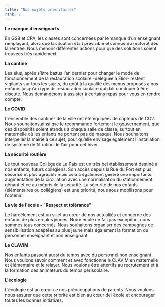 ```yaml
---
title: "Nos sujets prioritaires"
rank: 2
---
```

**Le manque d’enseignants** 

En GS8 et CPA, les classes sont concernées par le manque d’un enseignant remplaçant, alors que la situation était prévisible et connue du rectorat dès la rentrée. Nous menons différentes actions pour que des solutions soient trouvées très rapidement. 

**La cantine**

Les élus, après s’être battus l’an dernier pour changer le mode de fonctionnement de la restauration scolaire -déléguée à Elior- restent vigilants sur tous les sujets, du goût à la qualité des menus proposés à nos enfants jusqu’au type de restauration scolaire qui doit continuer à être discuté. Nous demanderons à assister à certains repas pour vous en rendre compte.

**Le COVID**

L’ensemble des cantines de la ville ont été équipées de capteurs de CO2. Nous souhaitons,ainsi que le recommande fortement le gouvernement, que ces dispositifs soient étendus à chaque salle de classe, surtout en maternelle où les enfants ne portent pas de masque. Nous souhaitons interpeller la mairie à ce sujet, pour qu’elle envisage également l’installation de système de filtration de l’air pour cet hiver. 

**La sécurité routière**

Le tout nouveau Collège de La Paix est un très bel établissement destiné à nos enfants, futurs collégiens. Son accès depuis la Rue du Fort est plus sécurisé et plus agréable mais cela à également généré une importante augmentation de la circulation avec une normalisation du stationnement gênant et ce au mépris de la sécurité.
La sécurité de nos enfants (élémentaires ou collégiens) est une priorité, nous nous mobilisons pour l’obtenir.

**La vie de l'école - "Respect et tolérance"**

Le harcèlement est un sujet au cœur de nos actualités et concerne des enfants de plus en plus jeunes. Notre école ne fait pas exception, nous sommes tous concernés. Nous souhaitons organiser des campagnes de sensibilisation adaptées au plus jeune mais également la formation du personnel enseignant et non enseignant.

**Le CLAVIM**

Nos enfants passent aussi du temps avec du personnel non enseignant. Nous voulons savoir comment et avec fonctionne le CLAVIM en maternelle et élémentaire et le relayer. Nous voulons être attentifs au recrutement et à la formation des animateurs du temps périscolaire. 

**L'écologie**

L’écologie est au cœur de nos préoccupations de parents. Nous voulons nous assurer que cette priorité est bien au cœur de l’école et encourager toutes les bonnes initiatives. 





